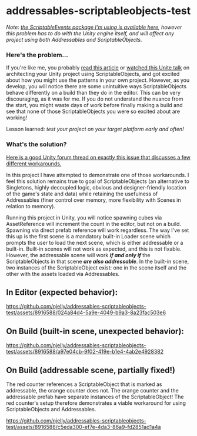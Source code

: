 # addressables-scriptableobjects-test

*Note: [the ScriptableEvents package I'm using is available here](https://github.com/chark/scriptable-events), however this problem has to do with the Unity engine itself, and will affect any project using both Addressables and ScriptableObjects.*

### Here's the problem...

If you're like me, you probably [read this article](https://blog.unity.com/engine-platform/6-ways-scriptableobjects-can-benefit-your-team-and-your-code) or [watched this Unite talk](https://youtu.be/raQ3iHhE_Kk) on architecting your Unity project using ScriptableObjects, and got excited about how you might use the patterns in your own project. However, as you develop, you will notice there are some unintuitive ways ScriptableObjects behave differently on a build than they do in the editor. This can be very discouraging, as it was for me. If you do not understand the nuance from the start, you might waste days of work before finally making a build and see that none of those ScriptableObjects you were so excited about are working!

Lesson learned: *test your project on your target platform early and often!*

### What's the solution?

[Here is a good Unity forum thread on exactly this issue that discusses a few different workarounds.](https://forum.unity.com/threads/scriptableobject-references-in-addressables.777155/)

In this project I have attempted to demonstrate one of those workarounds. I feel this solution remains true to goal of ScriptableObjects (an alternative to Singletons, highly decoupled logic, obvious and designer-friendly location of the game's state and data) while retaining the usefulness of Addressables (finer control over memory, more flexibility with Scenes in relation to memory). 

Running this project in Unity, you will notice spawning cubes via AssetReference will increment the count in the editor, but not on a build. Spawning via direct prefab reference will work regardless. The way I've set this up is the first scene is a mandatory built-in Loader scene which prompts the user to load the next scene, which is either addressable or a built-in. Built-in scenes will not work as expected, and this is not fixable. However, the addressable scene will work ***if and only if*** the ScriptableObjects in that scene ***are also addressable***. In the built-in scene, two instances of the ScriptableObject exist: one in the scene itself and the other with the assets loaded via Addressables.

## In Editor (expected behavior):
https://github.com/njelly/addressables-scriptableobjects-test/assets/8916588/024a84d4-5a9e-4049-b9a3-8a23fac503e6

## On Build (built-in scene, unexpected behavior):
https://github.com/njelly/addressables-scriptableobjects-test/assets/8916588/a97e04cb-9f02-419e-b1e4-4ab2e4928382

## On Build (addressable scene, partially fixed!)
The red counter references a ScriptableObject that is marked as addressable, the orange counter does not. The orange counter and the addressable prefab have separate instances of the ScriptableObject! The red counter's setup therefore demonstrates a viable workaround for using ScriptableObjects and Addressables.

https://github.com/njelly/addressables-scriptableobjects-test/assets/8916588/c5eda300-ef7e-4da3-86a9-fd2851ad1a4a

